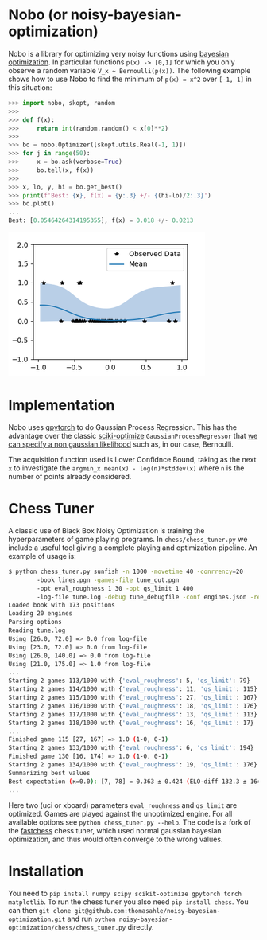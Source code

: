 # Nobo (or noisy-bayesian-optimization)
Nobo is a library for optimizing very noisy functions using [bayesian optimization](https://en.wikipedia.org/wiki/Bayesian_optimization).
In particular functions `p(x) -> [0,1]` for which you only observe a random variable `V_x ~ Bernoulli(p(x))`.
The following example shows how to use Nobo to find the minimum of `p(x) = x^2` over `[-1, 1]` in this situation:

```python
>>> import nobo, skopt, random
>>>
>>> def f(x):
>>>     return int(random.random() < x[0]**2)
>>>
>>> bo = nobo.Optimizer([skopt.utils.Real(-1, 1)])
>>> for j in range(50):
>>>     x = bo.ask(verbose=True)
>>>     bo.tell(x, f(x))
>>>
>>> x, lo, y, hi = bo.get_best()
>>> print(f'Best: {x}, f(x) = {y:.3} +/- {(hi-lo)/2:.3}')
>>> bo.plot()
...
Best: [0.05464264314195355], f(x) = 0.018 +/- 0.0213
```
![Screenshot](https://raw.githubusercontent.com/thomasahle/noisy-bayesian-optimization/master/static/demo.png)

# Implementation
Nobo uses [gpytorch](https://gpytorch.ai/) to do Gaussian Process Regression. This has the advantage over the classic [sciki-optimize](https://scikit-optimize.github.io/) `GaussianProcessRegressor` that [we can specify a non gaussian likelihood](https://gpytorch.readthedocs.io/en/latest/examples/04_Variational_and_Approximate_GPs/Non_Gaussian_Likelihoods.html) such as, in our case, Bernoulli.

The acquisition function used is Lower Confidnce Bound, taking as the next `x` to investigate the `argmin_x mean(x) - log(n)*stddev(x)` where `n` is the number of points already considered.

# Chess Tuner
A classic use of Black Box Noisy Optimization is training the hyperparameters of game playing programs.
In `chess/chess_tuner.py` we include a useful tool giving a complete playing and optimization pipeline.
An example of usage is:

```bash
$ python chess_tuner.py sunfish -n 1000 -movetime 40 -conrrency=20
        -book lines.pgn -games-file tune_out.pgn
        -opt eval_roughness 1 30 -opt qs_limit 1 400
        -log-file tune.log -debug tune_debugfile -conf engines.json -result-interval 10
Loaded book with 173 positions
Loading 20 engines
Parsing options
Reading tune.log
Using [26.0, 72.0] => 0.0 from log-file
Using [23.0, 72.0] => 0.0 from log-file
Using [26.0, 140.0] => 0.0 from log-file
Using [21.0, 175.0] => 1.0 from log-file
...
Starting 2 games 113/1000 with {'eval_roughness': 5, 'qs_limit': 79}
Starting 2 games 114/1000 with {'eval_roughness': 11, 'qs_limit': 115}
Starting 2 games 115/1000 with {'eval_roughness': 27, 'qs_limit': 167}
Starting 2 games 116/1000 with {'eval_roughness': 18, 'qs_limit': 176}
Starting 2 games 117/1000 with {'eval_roughness': 13, 'qs_limit': 113}
Starting 2 games 118/1000 with {'eval_roughness': 16, 'qs_limit': 17}
...
Finished game 115 [27, 167] => 1.0 (1-0, 0-1)
Starting 2 games 133/1000 with {'eval_roughness': 6, 'qs_limit': 194}
Finished game 130 [16, 174] => 1.0 (1-0, 0-1)
Starting 2 games 134/1000 with {'eval_roughness': 19, 'qs_limit': 176}
Summarizing best values
Best expectation (κ=0.0): [7, 78] = 0.363 ± 0.424 (ELO-diff 132.3 ± 164.0)
...
```

Here two (uci or xboard) parameters `eval_roughness` and `qs_limit` are optimized.
Games are played against the unoptimized engine.
For all available options see `python chess_tuner.py --help`.
The code is a fork of the [fastchess](https://github.com/thomasahle/fastchess) chess tuner, which used normal gaussian bayesian optimization, and thus would often converge to the wrong values.

# Installation

You need to `pip install numpy scipy scikit-optimize gpytorch torch matplotlib`.
To run the chess tuner you also need `pip install chess`.
You can then `git clone git@github.com:thomasahle/noisy-bayesian-optimization.git` and run `python noisy-bayesian-optimization/chess/chess_tuner.py` directly.
